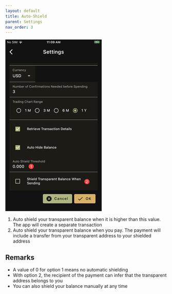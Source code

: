 ```yaml
---
layout: default
title: Auto-Shield
parent: Settings
nav_order: 3
---
```


![Auto-Shield](img/IMG_0100.PNG)

1. Auto shield your transparent balance when it is higher than this value. 
The app will create a separate transaction
2. Auto shield your transparent balance when you pay. The
payment will include a transfer from your transparent address to your
shielded address

## Remarks

- A value of 0 for option 1 means no automatic shielding
- With option 2, the recipient of the payment can infer that the 
transparent address belongs to you
- You can also shield your balance manually at any time
